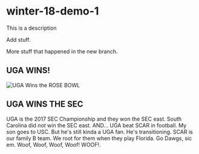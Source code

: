 # winter-18-demo-1

This is a description

Add stuff.

More stuff that happened in the new branch.

## UGA WINS!

![UGA Wins the ROSE BOWL](https://ugawire.files.wordpress.com/2018/01/sony-rose-bowl.jpg?w=1000&h=600&crop=1)

## UGA WINS THE SEC

UGA is the 2017 SEC Championship and they won the SEC east. South Carolina did _not_ win the SEC east. AND... UGA beat SCAR in football. My son goes to USC. But he's still kinda a UGA fan. He's transitioning. SCAR is our family B team. We root for them when they play Florida. Go Dawgs, sic em. Woof, Woof, Woof, Woof! WOOF!.
